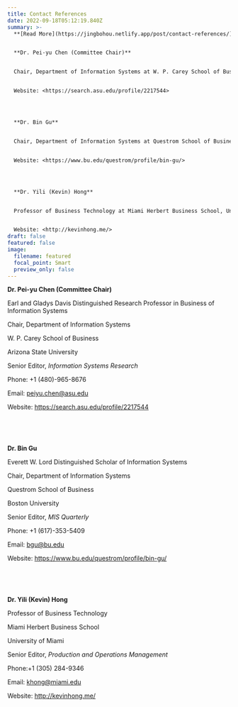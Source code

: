 ```yaml
---
title: Contact References
date: 2022-09-18T05:12:19.840Z
summary: >-
  **[R﻿ead More](https://jingbohou.netlify.app/post/contact-references/)**


  **Dr. Pei-yu Chen (Committee Chair)**


  Chair, Department of Information Systems at W. P. Carey School of Business, Arizona State University  


  Website: <https://search.asu.edu/profile/2217544> 




  **Dr. Bin Gu** 


  Chair, Department of Information Systems at Questrom School of Business, Boston University 


  Website: <https://www.bu.edu/questrom/profile/bin-gu/> 




  **Dr. Yili (Kevin) Hong** 


  Professor of Business Technology at Miami Herbert Business School, University of Miami


  Website: <http://kevinhong.me/>
draft: false
featured: false
image:
  filename: featured
  focal_point: Smart
  preview_only: false
---
```

**Dr. Pei-yu Chen (Committee Chair)**

Earl and Gladys Davis Distinguished Research Professor in Business of Information Systems

Chair, Department of Information Systems

W. P. Carey School of Business

Arizona State University

Senior Editor, *Information Systems Research*

Phone: +1 (480)-965-8676

Email: [peiyu.chen@asu.edu](mailto:peiyu.chen@asu.edu) 

Website: <https://search.asu.edu/profile/2217544> 

 

 

**Dr. Bin Gu** 

Everett W. Lord Distinguished Scholar of Information Systems

Chair, Department of Information Systems

Questrom School of Business

Boston University

Senior Editor, *MIS Quarterly*

Phone: +1 (617)-353-5409

Email: [bgu@bu.edu](mailto:bgu@bu.edu) 

Website: <https://www.bu.edu/questrom/profile/bin-gu/> 

 

 

**Dr. Yili (Kevin) Hong** 

Professor of Business Technology 

Miami Herbert Business School

University of Miami

Senior Editor, *Production and Operations Management*

Phone:+1 (305) 284-9346

Email: [khong@miami.edu](mailto:khong@miami.edu) 

Website: <http://kevinhong.me/>